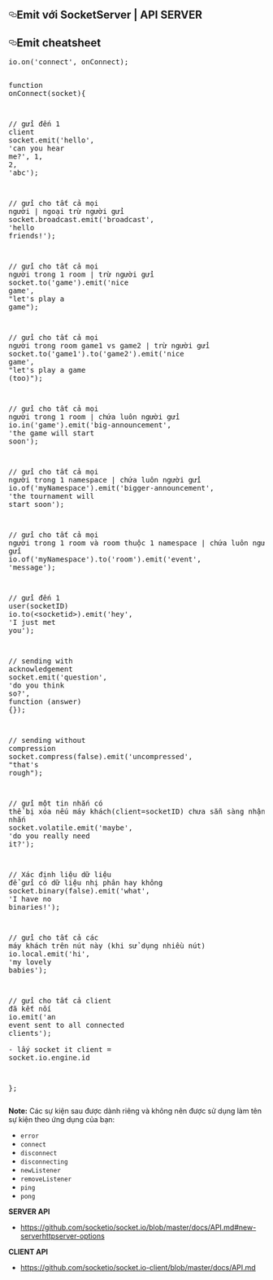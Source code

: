 <article class="markdown-body entry-content p-5" itemprop="text"><h2><a id="user-content-emit-với-socketserver--api-server" class="anchor" aria-hidden="true" href="#emit-với-socketserver--api-server"><svg class="octicon octicon-link" viewBox="0 0 16 16" version="1.1" width="16" height="16" aria-hidden="true"><path fill-rule="evenodd" d="M4 9h1v1H4c-1.5 0-3-1.69-3-3.5S2.55 3 4 3h4c1.45 0 3 1.69 3 3.5 0 1.41-.91 2.72-2 3.25V8.59c.58-.45 1-1.27 1-2.09C10 5.22 8.98 4 8 4H4c-.98 0-2 1.22-2 2.5S3 9 4 9zm9-3h-1v1h1c1 0 2 1.22 2 2.5S13.98 12 13 12H9c-.98 0-2-1.22-2-2.5 0-.83.42-1.64 1-2.09V6.25c-1.09.53-2 1.84-2 3.25C6 11.31 7.55 13 9 13h4c1.45 0 3-1.69 3-3.5S14.5 6 13 6z"></path></svg></a>Emit với SocketServer | API SERVER</h2>
<h2><a id="user-content-emit-cheatsheet" class="anchor" aria-hidden="true" href="#emit-cheatsheet"><svg class="octicon octicon-link" viewBox="0 0 16 16" version="1.1" width="16" height="16" aria-hidden="true"><path fill-rule="evenodd" d="M4 9h1v1H4c-1.5 0-3-1.69-3-3.5S2.55 3 4 3h4c1.45 0 3 1.69 3 3.5 0 1.41-.91 2.72-2 3.25V8.59c.58-.45 1-1.27 1-2.09C10 5.22 8.98 4 8 4H4c-.98 0-2 1.22-2 2.5S3 9 4 9zm9-3h-1v1h1c1 0 2 1.22 2 2.5S13.98 12 13 12H9c-.98 0-2-1.22-2-2.5 0-.83.42-1.64 1-2.09V6.25c-1.09.53-2 1.84-2 3.25C6 11.31 7.55 13 9 13h4c1.45 0 3-1.69 3-3.5S14.5 6 13 6z"></path></svg></a>Emit cheatsheet</h2>
<div class="highlight highlight-source-js"><pre><span class="pl-smi">io</span>.<span class="pl-en">on</span>(<span class="pl-s"><span class="pl-pds">'</span>connect<span class="pl-pds">'</span></span>, onConnect);

<span class="pl-k">function</span> <span class="pl-en">onConnect</span>(<span class="pl-smi">socket</span>){

  <span class="pl-c"><span class="pl-c">//</span> gửi đến 1 client</span>
  <span class="pl-smi">socket</span>.<span class="pl-en">emit</span>(<span class="pl-s"><span class="pl-pds">'</span>hello<span class="pl-pds">'</span></span>, <span class="pl-s"><span class="pl-pds">'</span>can you hear me?<span class="pl-pds">'</span></span>, <span class="pl-c1">1</span>, <span class="pl-c1">2</span>, <span class="pl-s"><span class="pl-pds">'</span>abc<span class="pl-pds">'</span></span>);

  <span class="pl-c"><span class="pl-c">//</span> gửi cho tất cả mọi người | ngoại trừ người gửi</span>
  <span class="pl-smi">socket</span>.<span class="pl-smi">broadcast</span>.<span class="pl-en">emit</span>(<span class="pl-s"><span class="pl-pds">'</span>broadcast<span class="pl-pds">'</span></span>, <span class="pl-s"><span class="pl-pds">'</span>hello friends!<span class="pl-pds">'</span></span>);

  <span class="pl-c"><span class="pl-c">//</span> gửi cho tất cả mọi người trong 1 room | trừ người gửi</span>
  <span class="pl-smi">socket</span>.<span class="pl-en">to</span>(<span class="pl-s"><span class="pl-pds">'</span>game<span class="pl-pds">'</span></span>).<span class="pl-en">emit</span>(<span class="pl-s"><span class="pl-pds">'</span>nice game<span class="pl-pds">'</span></span>, <span class="pl-s"><span class="pl-pds">"</span>let's play a game<span class="pl-pds">"</span></span>);

  <span class="pl-c"><span class="pl-c">//</span> gửi cho tất cả mọi người trong room game1 vs game2 | trừ người gửi</span>
  <span class="pl-smi">socket</span>.<span class="pl-en">to</span>(<span class="pl-s"><span class="pl-pds">'</span>game1<span class="pl-pds">'</span></span>).<span class="pl-en">to</span>(<span class="pl-s"><span class="pl-pds">'</span>game2<span class="pl-pds">'</span></span>).<span class="pl-en">emit</span>(<span class="pl-s"><span class="pl-pds">'</span>nice game<span class="pl-pds">'</span></span>, <span class="pl-s"><span class="pl-pds">"</span>let's play a game (too)<span class="pl-pds">"</span></span>);

  <span class="pl-c"><span class="pl-c">//</span> gửi cho tất cả mọi người trong 1 room | chứa luôn người gửi</span>
  <span class="pl-smi">io</span>.<span class="pl-en">in</span>(<span class="pl-s"><span class="pl-pds">'</span>game<span class="pl-pds">'</span></span>).<span class="pl-en">emit</span>(<span class="pl-s"><span class="pl-pds">'</span>big-announcement<span class="pl-pds">'</span></span>, <span class="pl-s"><span class="pl-pds">'</span>the game will start soon<span class="pl-pds">'</span></span>);

 <span class="pl-c"><span class="pl-c">//</span> gửi cho tất cả mọi người trong 1 namespace | chứa luôn người gửi</span>
  <span class="pl-smi">io</span>.<span class="pl-en">of</span>(<span class="pl-s"><span class="pl-pds">'</span>myNamespace<span class="pl-pds">'</span></span>).<span class="pl-en">emit</span>(<span class="pl-s"><span class="pl-pds">'</span>bigger-announcement<span class="pl-pds">'</span></span>, <span class="pl-s"><span class="pl-pds">'</span>the tournament will start soon<span class="pl-pds">'</span></span>);

  <span class="pl-c"><span class="pl-c">//</span> gửi cho tất cả mọi người trong 1 room và room thuộc 1 namespace | chứa luôn người gửi</span>
  <span class="pl-smi">io</span>.<span class="pl-en">of</span>(<span class="pl-s"><span class="pl-pds">'</span>myNamespace<span class="pl-pds">'</span></span>).<span class="pl-en">to</span>(<span class="pl-s"><span class="pl-pds">'</span>room<span class="pl-pds">'</span></span>).<span class="pl-en">emit</span>(<span class="pl-s"><span class="pl-pds">'</span>event<span class="pl-pds">'</span></span>, <span class="pl-s"><span class="pl-pds">'</span>message<span class="pl-pds">'</span></span>);

  <span class="pl-c"><span class="pl-c">//</span> gửi đến 1 user(socketID)</span>
  <span class="pl-smi">io</span>.<span class="pl-en">to</span>(<span class="pl-k">&lt;</span>socketid<span class="pl-k">&gt;</span>).<span class="pl-en">emit</span>(<span class="pl-s"><span class="pl-pds">'</span>hey<span class="pl-pds">'</span></span>, <span class="pl-s"><span class="pl-pds">'</span>I just met you<span class="pl-pds">'</span></span>);

  <span class="pl-c"><span class="pl-c">//</span> sending with acknowledgement</span>
  <span class="pl-smi">socket</span>.<span class="pl-en">emit</span>(<span class="pl-s"><span class="pl-pds">'</span>question<span class="pl-pds">'</span></span>, <span class="pl-s"><span class="pl-pds">'</span>do you think so?<span class="pl-pds">'</span></span>, <span class="pl-k">function</span> (<span class="pl-smi">answer</span>) {});

  <span class="pl-c"><span class="pl-c">//</span> sending without compression</span>
  <span class="pl-smi">socket</span>.<span class="pl-en">compress</span>(<span class="pl-c1">false</span>).<span class="pl-en">emit</span>(<span class="pl-s"><span class="pl-pds">'</span>uncompressed<span class="pl-pds">'</span></span>, <span class="pl-s"><span class="pl-pds">"</span>that's rough<span class="pl-pds">"</span></span>);

  <span class="pl-c"><span class="pl-c">//</span> gửi một tin nhắn có thể bị xóa nếu máy khách(client=socketID) chưa sẵn sàng nhận tin nhắn</span>
  <span class="pl-smi">socket</span>.<span class="pl-smi">volatile</span>.<span class="pl-en">emit</span>(<span class="pl-s"><span class="pl-pds">'</span>maybe<span class="pl-pds">'</span></span>, <span class="pl-s"><span class="pl-pds">'</span>do you really need it?<span class="pl-pds">'</span></span>);

  <span class="pl-c"><span class="pl-c">//</span> Xác định liệu dữ liệu để gửi có dữ liệu nhị phân hay không</span>
  <span class="pl-smi">socket</span>.<span class="pl-en">binary</span>(<span class="pl-c1">false</span>).<span class="pl-en">emit</span>(<span class="pl-s"><span class="pl-pds">'</span>what<span class="pl-pds">'</span></span>, <span class="pl-s"><span class="pl-pds">'</span>I have no binaries!<span class="pl-pds">'</span></span>);

  <span class="pl-c"><span class="pl-c">//</span> gửi cho tất cả các máy khách trên nút này (khi sử dụng nhiều nút)</span>
  <span class="pl-smi">io</span>.<span class="pl-smi">local</span>.<span class="pl-en">emit</span>(<span class="pl-s"><span class="pl-pds">'</span>hi<span class="pl-pds">'</span></span>, <span class="pl-s"><span class="pl-pds">'</span>my lovely babies<span class="pl-pds">'</span></span>);

  <span class="pl-c"><span class="pl-c">//</span> gửi cho tất cả client đã kết nối</span>
  <span class="pl-smi">io</span>.<span class="pl-en">emit</span>(<span class="pl-s"><span class="pl-pds">'</span>an event sent to all connected clients<span class="pl-pds">'</span></span>);
  <br/>
  <span class="pl-c"><span class="pl-c">-</span> lấy socket it client = socket.io.engine.id</span>

};
</pre></div>
<p><strong>Note:</strong> Các sự kiện sau được dành riêng và không nên được sử dụng làm tên sự kiện theo ứng dụng của bạn:</p>
<ul>
<li><code>error</code></li>
<li><code>connect</code></li>
<li><code>disconnect</code></li>
<li><code>disconnecting</code></li>
<li><code>newListener</code></li>
<li><code>removeListener</code></li>
<li><code>ping</code></li>
<li><code>pong</code></li>
</ul>
<p><strong>SERVER API</strong></p>
<ul>
<li><a href="https://github.com/socketio/socket.io/blob/master/docs/API.md#new-serverhttpserver-options">https://github.com/socketio/socket.io/blob/master/docs/API.md#new-serverhttpserver-options</a></li>
</ul>
<p><strong>CLIENT API</strong></p>
<ul>
<li><a href="https://github.com/socketio/socket.io-client/blob/master/docs/API.md">https://github.com/socketio/socket.io-client/blob/master/docs/API.md</a></li>
</ul>
</article>
